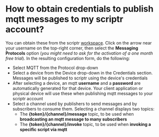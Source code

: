 # How to obtain credentials to publish mqtt messages to my scriptr account?

You can obtain these from the scriptr [workspace](https://www.scriptr.io/workspace). Click on the arrow near your username on the top-right corner, then select the **Messaging Protocols** option (*you might need to ask for the activation of a one month free trial*). In the resulting configuration form, do the following:

- Select MQTT from the Protocol drop-down
- Select a device from the Device drop-down in the Credentials section. Messages will be published to scriptr using the device's credentials
- After selecting a device, an mqtt **username** and a **password** are automatically generated for that device. Your client application or physical device will use these when publishing mqtt messages to your scriptr account
- Select a channel used by publishers to send messages and by subscribers to consume them. Selecting a channel displays two topics:
  - The **{token}/{channel}/message** topic, to be used when **broadcasting an mqtt message to many subscribers** 
  - The **{token}/{channel}/invoke** topic, to be used when **invoking a specific script via mqtt**

